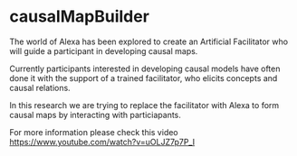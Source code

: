 # causalMapBuilder
The world of Alexa has been explored to create an Artificial Facilitator who will guide a participant in developing causal maps.

Currently participants interested in developing causal models have often done it with the support of a trained facilitator, who elicits concepts and causal relations. 

In this research we are trying to replace the facilitator with Alexa to form causal maps by interacting with particiapants.

For more information please check this video
https://www.youtube.com/watch?v=uOLJZ7p7P_I

